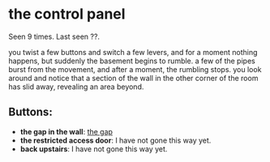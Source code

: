 # the control panel

Seen 9 times. Last seen ??.

you twist a few buttons and switch a few levers, and for a moment nothing happens, but suddenly the basement begins to rumble. a few of the pipes burst from the movement, and after a moment, the rumbling stops. you look around and notice that a section of the wall in the other corner of the room has slid away, revealing an area beyond.

## Buttons:

- **the gap in the wall**: [the gap](the-gap-gfpekc.md)
- **the restricted access door**: I have not gone this way yet.
- **back upstairs**: I have not gone this way yet.